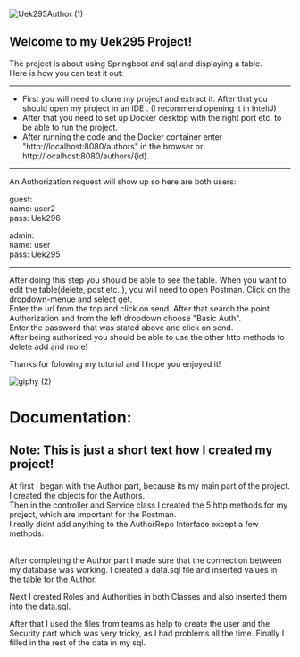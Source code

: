 ![Uek295Author (1)](https://github.com/andrinruegg/UEK295AuthorAndrin/assets/145564904/06673d44-df83-4c26-9638-50947558683d)


## Welcome to my Uek295 Project! <br>
The project is about using Springboot and sql and displaying a table.
<br>
Here is how you can test it out:
___
- First you will need to clone my project and extract it. After that you should open my project in an IDE . (I recommend opening it in InteliJ)
- After that you need to set up Docker desktop with the right port etc. to be able to run the project.
- After running the code and the Docker container enter "http://localhost:8080/authors" in the browser or http://localhost:8080/authors/{id}. <br>

---

An Authorization request will show up so here are both users:

guest: <br>
name: user2 <br>
pass: Uek296 <br>

admin: <br>
name: user <br>
pass: Uek295 <br>

---
After doing this step you should be able to see the table.
When you want to edit the table(delete, post etc..), you will need to open Postman. Click on the dropdown-menue and select get. <br>
Enter the url from the top and click on send. After that search the point Authorization and from the left dropdown choose "Basic Auth". <br>
Enter the password that was stated above and click on send. <br>
After being authorized you should be able to use the other http methods to delete add and more! <br>

Thanks for folowing my tutorial and I hope you enjoyed it!


![giphy (2)](https://github.com/andrinruegg/UEK295AuthorAndrin/assets/145564904/2a9707dc-f5a7-4fd2-8379-68dc598378a3)


# Documentation:
Note: This is just a short text how I created my project!
---
At first I began with the Author part, because its my main part of the project. I created the objects for the Authors. <br>
Then in the controller and Service class I created the 5 http methods for my project, which are important for the Postman. <br>
I really didnt add anything to the AuthorRepo Interface except a few methods. <br> <br>

After completing the Author part I made sure that the connection between my database was working. I created a data.sql file and inserted values in the table for the Author. <br>

Next I created Roles and Authorities in both Classes and also inserted them into the data.sql. <br>

After that I used the files from teams as help to create the user and the Security part which was very tricky, as I had problems all the time.
Finally I filled in the rest of the data in my sql.





